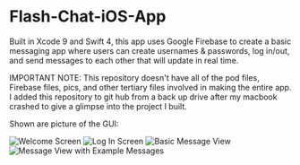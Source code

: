 # Flash-Chat-iOS-App
Built in Xcode 9 and Swift 4, this app uses Google Firebase to create a basic messaging app where users can create usernames &amp; passwords, log in/out, and send messages to each other that will update in real time.

IMPORTANT NOTE:
This repository doesn't have all of the pod files, Firebase files, pics, and other tertiary files involved in making the entire app.  I added this repository to git hub from a back up drive after my macbook crashed to give a glimpse into the project I built.

Shown are picture of the GUI:


![Welcome Screen](https://i.imgur.com/5APa4oc.png) ![Log In Screen](https://i.imgur.com/PuFYbin.png) ![Basic Message View](https://i.imgur.com/mbp0xyq.png) ![Message View with Example Messages](https://i.imgur.com/f1SSa8t.png)
